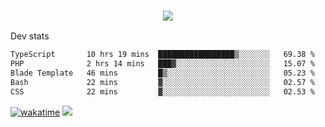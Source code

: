 <h3 align="center">
  <a href="https://github.com/spoopy2023">
      <img src="https://github-profile-trophy.vercel.app/?username=Spoopy2023&no-bg=true&no-frame=true">
  </a>
</h3>

Dev stats
<!--START_SECTION:waka-->

```txt
TypeScript       10 hrs 19 mins  █████████████████▒░░░░░░░   69.38 %
PHP              2 hrs 14 mins   ███▓░░░░░░░░░░░░░░░░░░░░░   15.07 %
Blade Template   46 mins         █▒░░░░░░░░░░░░░░░░░░░░░░░   05.23 %
Bash             22 mins         ▓░░░░░░░░░░░░░░░░░░░░░░░░   02.57 %
CSS              22 mins         ▓░░░░░░░░░░░░░░░░░░░░░░░░   02.53 %
```

<!--END_SECTION:waka-->
[![wakatime](https://wakatime.com/badge/user/018ece4c-ff65-47b1-86a2-26e4e720c978.svg)](https://wakatime.com/@mac_g)
<img src="https://camo.githubusercontent.com/935c1e1091fb0ce9d975d06263ed4bc014721cd7e52b557f59b07c85da01afe3/68747470733a2f2f6b6f6d617265762e636f6d2f67687076632f3f757365726e616d653d5843726166744d616e3532266c6162656c3d566965777326636f6c6f723d626c7565267374796c653d706c6173746963">

